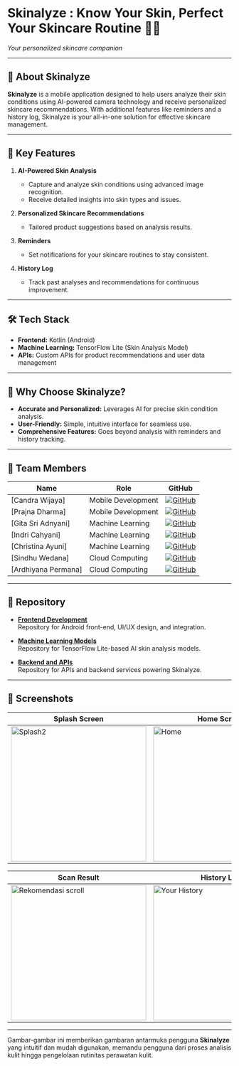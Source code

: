 # **Skinalyze : Know Your Skin, Perfect Your Skincare Routine 🌟✨**  
*Your personalized skincare companion*

---

## 🎯 About Skinalyze  
**Skinalyze** is a mobile application designed to help users analyze their skin conditions using AI-powered camera technology and receive personalized skincare recommendations. With additional features like reminders and a history log, Skinalyze is your all-in-one solution for effective skincare management.

---

## 🚀 Key Features  
1. **AI-Powered Skin Analysis**  
   - Capture and analyze skin conditions using advanced image recognition.  
   - Receive detailed insights into skin types and issues.  

2. **Personalized Skincare Recommendations**  
   - Tailored product suggestions based on analysis results.  

3. **Reminders**  
   - Set notifications for your skincare routines to stay consistent.  

4. **History Log**  
   - Track past analyses and recommendations for continuous improvement.  

---

## 🛠️ Tech Stack  
- **Frontend:** Kotlin (Android)  
- **Machine Learning:** TensorFlow Lite (Skin Analysis Model)  
- **APIs:** Custom APIs for product recommendations and user data management  

---

## 🎯 Why Choose Skinalyze?  
- **Accurate and Personalized:** Leverages AI for precise skin condition analysis.  
- **User-Friendly:** Simple, intuitive interface for seamless use.  
- **Comprehensive Features:** Goes beyond analysis with reminders and history tracking.

---

## 👥 Team Members  

| Name                    | Role                | GitHub                                     |
| ----------------------- | ------------------- | ------------------------------------------ |
| [Candra Wijaya]             | Mobile Development  | [![GitHub](https://img.shields.io/badge/-GitHub-black?logo=github)](https://github.com/CandraWijaya12345) |
| [Prajna Dharma]      | Mobile Development    | [![GitHub](https://img.shields.io/badge/-GitHub-black?logo=github)](https://github.com/Prajnadharma) |
| [Gita Sri Adnyani]   | Machine Learning     | [![GitHub](https://img.shields.io/badge/-GitHub-black?logo=github)](https://github.com/gitasriadnyani) |
| [Indri Cahyani]             | Machine Learning  | [![GitHub](https://img.shields.io/badge/-GitHub-black?logo=github)](https://github.com/indrichyni) |
| [Christina Ayuni]      | Machine Learning    | [![GitHub](https://img.shields.io/badge/-GitHub-black?logo=github)](https://github.com/chrisayuni) |
| [Sindhu Wedana]   | Cloud Computing     | [![GitHub](https://img.shields.io/badge/-GitHub-black?logo=github)](https://github.com/Wahsindhu) |
| [Ardhiyana Permana]   | Cloud Computing     | [![GitHub](https://img.shields.io/badge/-GitHub-black?logo=github)](https://github.com/ardhi024) |

---

## 🔧 Repository  

- **[Frontend Development](https://github.com/C242-PS091-Capstone-Bangkit/app-capstone)**  
  Repository for Android front-end, UI/UX design, and integration.

- **[Machine Learning Models](https://github.com/C242-PS091-Capstone-Bangkit/ML-Project)**  
  Repository for TensorFlow Lite-based AI skin analysis models.

- **[Backend and APIs](https://github.com/C242-PS091-Capstone-Bangkit/backend)**  
  Repository for APIs and backend services powering Skinalyze.

---

## 📸 Screenshots  

| **Splash Screen**                          | **Home Screen**                        | **Scan Image**         |  
|------------------------------------------|------------------------------------------|------------------------------------------|  
| <img width="304" alt="Splash2" src="https://github.com/user-attachments/assets/89007739-1d55-44ae-a6b5-32fea2f1e3c3" /> | <img width="304" alt="Home" src="https://github.com/user-attachments/assets/caad4a6a-99ee-4b71-98fd-66205eec4dbb" /> | <img width="304" alt="Scan" src="https://github.com/user-attachments/assets/6116b6fa-cbd5-4bd7-92b3-b5daaf5d9604" /> |  

| **Scan Result**                       | **History Log**                          | **Profile**         |   
|------------------------------------------|------------------------------------------|------------------------------------------|  
| <img width="304" alt="Rekomendasi scroll" src="https://github.com/user-attachments/assets/f3a5dda8-16d7-45fb-88f3-991fa6e9ba4b" /> | <img width="304" alt="Your History" src="https://github.com/user-attachments/assets/811cb2c4-7b80-4af0-aa5b-e93b81329d1a" /> | <img width="304" alt="Profile" src="https://github.com/user-attachments/assets/341acaa2-facc-40b7-9740-05e20fdf2ce1" /> |

---

Gambar-gambar ini memberikan gambaran antarmuka pengguna **Skinalyze** yang intuitif dan mudah digunakan, memandu pengguna dari proses analisis kulit hingga pengelolaan rutinitas perawatan kulit.  
